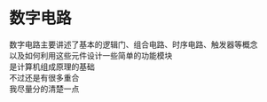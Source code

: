 ---
---

# 数字电路

数字电路主要讲述了基本的逻辑门、组合电路、时序电路、触发器等概念  
以及如何利用这些元件设计一些简单的功能模块  
是计算机组成原理的基础  
不过还是有很多重合  
我尽量分的清楚一点

